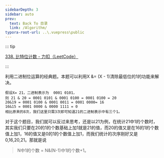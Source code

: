 ```yaml
---
sidebarDepth: 3
sidebar: auto
prev:
  text: Back To 目录
  link: /Algorithm/
typora-root-url: ..\.vuepress\public
---
```




::: tip

[338. 比特位计数 - 力扣（LeetCode）](https://leetcode.cn/problems/counting-bits/)

:::



利用二进制位运算的经典题。本题可以利用X &= (X - 1)清除最低位的1的功能来解决。

```
假设X= 21，二进制表示为  0001 0101，
则 21 & 20 = 0001 0101 & 0001 0100 = 0001 0100 = 20
20&19 = 0001 0100 & 0001 0011 = 0001 0000= 16
16&15 = 0001 0000 & 0000 1111 = 0
相比原来的8次，我们这里只需3次即可知道21的二进制表示中有三个1。
```

对于这个题目，我们就可以反过来思考，还是以21为例，在统计21中1的个数时，其实我们只要在20的1的个数基础上加1就是21的值，而20的值又是在16的1的个数值上加1，16的值又是0的1的个数值上加1，而我们统计的次序刚好又是0,16,20,21。那就是说

> N中1的个数 = N&(N-1)中1的个数+1。